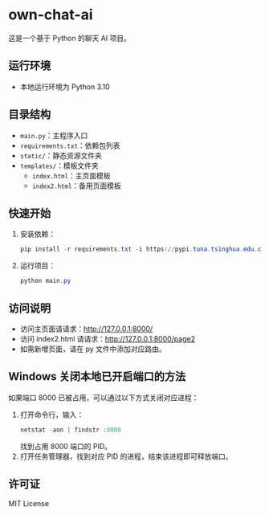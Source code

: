 # own-chat-ai

这是一个基于 Python 的聊天 AI 项目。

## 运行环境

- 本地运行环境为 Python 3.10

## 目录结构

- `main.py`：主程序入口
- `requirements.txt`：依赖包列表
- `static/`：静态资源文件夹
- `templates/`：模板文件夹
    - `index.html`：主页面模板
    - `index2.html`：备用页面模板

## 快速开始

1. 安装依赖：
   ```powershell
   pip install -r requirements.txt -i https://pypi.tuna.tsinghua.edu.cn/simple
   ```
2. 运行项目：
   ```powershell
   python main.py
   ```

## 访问说明

- 访问主页面请请求：http://127.0.0.1:8000/
- 访问 index2.html 请请求：http://127.0.0.1:8000/page2
- 如需新增页面，请在 py 文件中添加对应路由。

## Windows 关闭本地已开启端口的方法

如果端口 8000 已被占用，可以通过以下方式关闭对应进程：

1. 打开命令行，输入：
   ```powershell
   netstat -aon | findstr :8000
   ```
   找到占用 8000 端口的 PID。
2. 打开任务管理器，找到对应 PID 的进程，结束该进程即可释放端口。

## 许可证

MIT License
